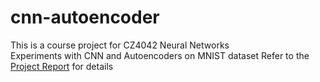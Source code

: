 # cnn-autoencoder
This is a course project for CZ4042 Neural Networks
<br> Experiments with CNN and Autoencoders on MNIST dataset
Refer to the  [Project Report](https://github.com/programmer1997/cnn-autoencoder/blob/master/Report.pdf) for details
